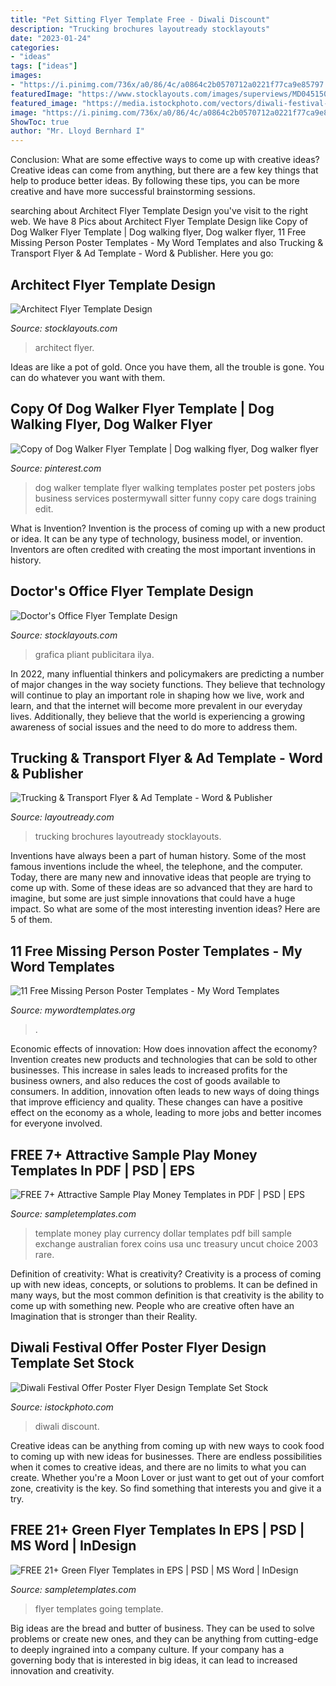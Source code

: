 ```yaml
---
title: "Pet Sitting Flyer Template Free - Diwali Discount"
description: "Trucking brochures layoutready stocklayouts"
date: "2023-01-24"
categories:
- "ideas"
tags: ["ideas"]
images:
- "https://i.pinimg.com/736x/a0/86/4c/a0864c2b0570712a0221f77ca9e85797.jpg"
featuredImage: "https://www.stocklayouts.com/images/superviews/MD0451501-S.jpg"
featured_image: "https://media.istockphoto.com/vectors/diwali-festival-offer-poster-flyer-design-template-set-vector-id1054591536"
image: "https://i.pinimg.com/736x/a0/86/4c/a0864c2b0570712a0221f77ca9e85797.jpg"
ShowToc: true
author: "Mr. Lloyd Bernhard I"
---
```



Conclusion: What are some effective ways to come up with creative ideas?
Creative ideas can come from anything, but there are a few key things that help to produce better ideas. By following these tips, you can be more creative and have more successful brainstorming sessions.

	

		
searching about Architect Flyer Template Design you've visit to the right web. We have 8 Pics about Architect Flyer Template Design like Copy of Dog Walker Flyer Template | Dog walking flyer, Dog walker flyer, 11 Free Missing Person Poster Templates - My Word Templates and also Trucking &amp; Transport Flyer &amp; Ad Template - Word &amp; Publisher. Here you go:
		
    
## Architect Flyer Template Design

<img loading=lazy src="https://www.stocklayouts.com/images/superviews/PN0051501-S.jpg" onerror="this.onerror=null;this.src='https://tse2.mm.bing.net/th?id=OIP.3GstghD5QNP5T0neJocqpwHaEl&amp;pid=15.1';" alt="Architect Flyer Template Design">

_Source: stocklayouts.com_

>architect flyer. 

	

Ideas are like a pot of gold. Once you have them, all the trouble is gone. You can do whatever you want with them.

    
## Copy Of Dog Walker Flyer Template | Dog Walking Flyer, Dog Walker Flyer

<img loading=lazy src="https://i.pinimg.com/736x/a0/86/4c/a0864c2b0570712a0221f77ca9e85797.jpg" onerror="this.onerror=null;this.src='https://tse3.mm.bing.net/th?id=OIP.jB5qQSt-4x08Kr9tKgsbLgAAAA&amp;pid=15.1';" alt="Copy of Dog Walker Flyer Template | Dog walking flyer, Dog walker flyer">

_Source: pinterest.com_

>dog walker template flyer walking templates poster pet posters jobs business services postermywall sitter funny copy care dogs training edit. 

	

What is Invention?
Invention is the process of coming up with a new product or idea. It can be any type of technology, business model, or invention. Inventors are often credited with creating the most important inventions in history.

    
## Doctor&#039;s Office Flyer Template Design

<img loading=lazy src="https://www.stocklayouts.com/images/superviews/MD0451501-S.jpg" onerror="this.onerror=null;this.src='https://tse1.mm.bing.net/th?id=OIP.8g3127GMYZsVV4CFlnFpqQHaEl&amp;pid=15.1';" alt="Doctor&#039;s Office Flyer Template Design">

_Source: stocklayouts.com_

>grafica pliant publicitara ilya. 

	

In 2022, many influential thinkers and policymakers are predicting a number of major changes in the way society functions. They believe that technology will continue to play an important role in shaping how we live, work and learn, and that the internet will become more prevalent in our everyday lives. Additionally, they believe that the world is experiencing a growing awareness of social issues and the need to do more to address them.

    
## Trucking &amp; Transport Flyer &amp; Ad Template - Word &amp; Publisher

<img loading=lazy src="https://www.layoutready.com/images/superviews/AT0020701D-S.jpg" onerror="this.onerror=null;this.src='https://tse1.mm.bing.net/th?id=OIP.wWUQxGGFOK4GDdhjPF_qBgHaEl&amp;pid=15.1';" alt="Trucking &amp; Transport Flyer &amp; Ad Template - Word &amp; Publisher">

_Source: layoutready.com_

>trucking brochures layoutready stocklayouts. 

	

Inventions have always been a part of human history. Some of the most famous inventions include the wheel, the telephone, and the computer. Today, there are many new and innovative ideas that people are trying to come up with. Some of these ideas are so advanced that they are hard to imagine, but some are just simple innovations that could have a huge impact. So what are some of the most interesting invention ideas? Here are 5 of them.

    
## 11 Free Missing Person Poster Templates - My Word Templates

<img loading=lazy src="https://www.mywordtemplates.org/wp-content/uploads/2020/10/Missing-Person-Poster-Template-07.jpg?is-pending-load=1" onerror="this.onerror=null;this.src='https://tse3.mm.bing.net/th?id=OIP.hC-6bapBmWF_ohl4xCFzeQAAAA&amp;pid=15.1';" alt="11 Free Missing Person Poster Templates - My Word Templates">

_Source: mywordtemplates.org_

>. 

	

Economic effects of innovation: How does innovation affect the economy?
Invention creates new products and technologies that can be sold to other businesses. This increase in sales leads to increased profits for the business owners, and also reduces the cost of goods available to consumers. In addition, innovation often leads to new ways of doing things that improve efficiency and quality. These changes can have a positive effect on the economy as a whole, leading to more jobs and better incomes for everyone involved.

    
## FREE 7+ Attractive Sample Play Money Templates In PDF | PSD | EPS

<img loading=lazy src="https://images.sampletemplates.com/wp-content/uploads/2015/08/play-money-template-free.jpg" onerror="this.onerror=null;this.src='https://tse1.mm.bing.net/th?id=OIP.m_RfXhGKa6li4PT0AlNKUgHaHq&amp;pid=15.1';" alt="FREE 7+ Attractive Sample Play Money Templates in PDF | PSD | EPS">

_Source: sampletemplates.com_

>template money play currency dollar templates pdf bill sample exchange australian forex coins usa unc treasury uncut choice 2003 rare. 

	

Definition of creativity: What is creativity?
Creativity is a process of coming up with new ideas, concepts, or solutions to problems. It can be defined in many ways, but the most common definition is that creativity is the ability to come up with something new. People who are creative often have an Imagination that is stronger than their Reality.

    
## Diwali Festival Offer Poster Flyer Design Template Set Stock

<img loading=lazy src="https://media.istockphoto.com/vectors/diwali-festival-offer-poster-flyer-design-template-set-vector-id1054591536" onerror="this.onerror=null;this.src='https://tse2.mm.bing.net/th?id=OIP.hRlL-ygUChKsyPHkOLDMBAHaDt&amp;pid=15.1';" alt="Diwali Festival Offer Poster Flyer Design Template Set Stock">

_Source: istockphoto.com_

>diwali discount. 

	

Creative ideas can be anything from coming up with new ways to cook food to coming up with new ideas for businesses. There are endless possibilities when it comes to creative ideas, and there are no limits to what you can create. Whether you're a Moon Lover or just want to get out of your comfort zone, creativity is the key. So find something that interests you and give it a try.

    
## FREE 21+ Green Flyer Templates In EPS | PSD | MS Word | InDesign

<img loading=lazy src="https://images.sampletemplates.com/wp-content/uploads/2016/04/04101537/Going-Green-Product-Flyer.jpg" onerror="this.onerror=null;this.src='https://tse2.mm.bing.net/th?id=OIP.RHRN8T3IsSy6JyWVv5Rb0QHaL-&amp;pid=15.1';" alt="FREE 21+ Green Flyer Templates in EPS | PSD | MS Word | InDesign">

_Source: sampletemplates.com_

>flyer templates going template. 

	

Big ideas are the bread and butter of business. They can be used to solve problems or create new ones, and they can be anything from cutting-edge to deeply ingrained into a company culture. If your company has a governing body that is interested in big ideas, it can lead to increased innovation and creativity.


